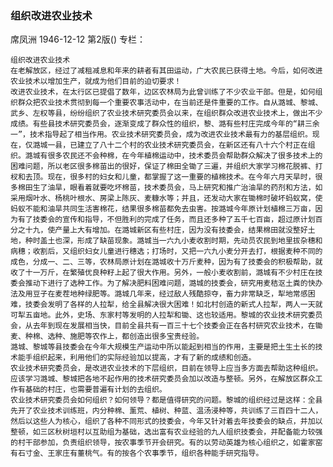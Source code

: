 ### 组织改进农业技术
席凤洲
1946-12-12
第2版()
专栏：

    组织改进农业技术
    在老解放区，经过了减租减息和年来的耕者有其田运动，广大农民已获得土地。今后，如何改进农业技术以增加生产，就成为他们目前的迫切要求！
    改进农业技术，在太行区已提倡了数年，边区农林局为此曾训练了不少农业干部。但是，如何组织群众把农业技术贯彻到每一个重要农事活动中，在当前还是件重要的工作。自从潞城、黎城、武乡、左权等县，纷纷组织了农业技术研究委员会以来，在组织群众改进农业技术上，做出不少成绩。有些县技术研究委员会，逐渐变成了群众性的组织，黎、潞有些村庄完成今年的“耕三余一”，技术指导起了相当作用。农业技术研究委员会，成为改进农业技术最有力的基层组织。现在，仅潞城一县，已建立了八十二个村的农业技术研究委员会，在新区还有八十六个村正在组织。潞城有很多农民还不会种棉，在今年植棉运动中，技术委员会帮助群众解决了很多技术上的困难问题，所以老区很多棉苗出的很好，保证了棉田全锄了三遍，并组织大家学习棉花脱裤、打杈和去顶。现在，很多村的妇女和儿童，都掌握了这一重要的植棉技术。在今年六月天旱时，很多棉田生了油旱，眼看着就要吃坏棉苗，技术委员会，马上研究和推广治油旱的药剂和方法，如采用烟叶水、杨桃叶根水、房梁上陈灰、麦糠水等；并且，还发动大家在锄棉时破坏蚂蚁窝，使蚂蚁不能和油旱共同生活害棉花，结果很多棉苗都免去虫害。按潞城今年原计划植棉三万亩，因为有了技委会的宣传和指导，不但胜利的完成了任务，而且还多种了五千七百亩，超过原计划百分之十九，使产量上大有增加。在潞城新区有些村庄，因为没有技委会，结果棉田就没整好土地，种时盖土也深，形成了缺苗现象。潞城当一六九小麦收割时期，先动员农民到地里拔杂穗和病穗；收割后，又组织妇女儿童进行穗选；打场时，又把一六九小麦分开去打，根据麦种不同的成色，分成一、二、三等，农林局原计划在潞城收十万斤麦种，因为有了技委会的积极帮助，就收了十一万斤，在繁殖优良种籽上起了很大作用。另外，一般小麦收割前，潞城有不少村庄在技委会推动下进行了选种工作。为了解决肥料困难问题，潞城的技委会，研究用麦秸沤土粪的快办法及用豆子在麦茬地种绿肥等。潞城几年来，经过敌人残酷掠夺，畜力非常缺乏，犁地常感困难，技委会发明了各样的人拉犁，给全县解决很大困难！如北村创造的新式人拉犁，两人一天就可犁五亩地。此外，史场、东家村等发明的人拉犁和锄、这也较适用。黎城的农业技术研究委员会，从去年到现在发展相当快，目前全县共有一百三十七个技委会正在各村研究农业技术，在锄麦、种棉、选种、施肥等农作上，都创造出很多宝贵经验。
    潞城、黎城等县技委会在今年大规模生产运动中所以能起到相当的作用，主要是把土生土长的技术能手组织起来，利用他们的实际经验加以提高，才有了新的成绩和创造。
    农业技术研究委员会，是改进农业技术的下层组织，目前在领导上应当多方面去帮助这种组织。应该学习潞城、黎城把各地不起作用的技术研究委员会加以改造与整顿。另外，在解放区群众工作有基础的村庄，也需要普遍有计划的去组织。
    农业技术研究委员会如何组织？如何领导？都是值得研究的问题。黎城的组织经过是这样：全县先开了农业技术训练班，内分种棉、薰荒、植树、种蓝、温汤浸种等，共训练了三百四十二人，然后以这些人为核心，组织了各种不同形式的技委会，今年又针对着去年技委会的缺点，并加以整顿，如三区秋树垣村以互助组为基础，选出富有农业经验的九人组织技委会，并配备能力较强的村干部参加，负责组织领导，按农事季节开会研究。有的以劳动英雄为核心组织之，如霍家窑有石寸金、王家庄有董桃气。有的按各个农事季节，组织各种能手研究指导。
